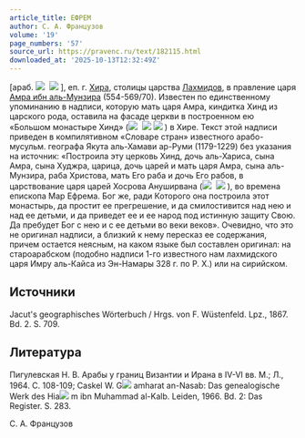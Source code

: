 ```yaml
---
article_title: ЕФРЕМ
author: С. А. Французов
volume: '19'
page_numbers: '57'
source_url: https://pravenc.ru/text/182115.html
downloaded_at: '2025-10-13T12:32:49Z'
---
```


[араб. ![](https://pravenc.ru/char/26272/xc1xcdjxafA/image.png)  ![](https://pravenc.ru/char/26272/iBxbf/image.png) ], еп. г. [Хира](https://pravenc.ru/text/Хира.html), столицы царства [Лахмидов](https://pravenc.ru/text/Лахмиды.html), в правление царя [Амра ибн аль-Мунзира](<https://pravenc.ru/text/Амра ибн аль-Мунзира.html>) (554-569/70). Известен по единственному упоминанию в надписи, которую мать царя Амра, киндитка Хинд из царского рода, оставила на фасаде церкви в построенном ею «Большом монастыре Хинд» (![](https://pravenc.ru/char/26272/jxcde/image.png)  ![](<https://pravenc.ru/char/26272/fxc4xc7 /image.png>) ![](<https://pravenc.ru/char/26272/ xd4jJxb8xbbA/image.png>) ) в Хире. Текст этой надписи приведен в компилятивном «Словаре стран» известного арабо-мусульм. географа Якута аль-Хамави ар-Руми (1179-1229) без указания на источник: «Построила эту церковь Хинд, дочь аль-Хариса, сына Амра, сына Худжра, царица, дочь царей и мать царя Амра, сына аль-Мунзира, раба Христова, мать Его раба и дочь Его рабов, в царствование царя царей Хосрова Ануширвана (![](https://pravenc.ru/char/26272/xc6Axcbjqxccxc3A/image.png)  ![](https://pravenc.ru/char/26272/xcbjna/image.png) ), во времена епископа Мар Ефрема. Бог же, ради Которого она построила этот монастырь, да простит ее прегрешение, и да смилостивится над нею и над ее детьми, и да приведет ее и ее народ под истинную защиту Свою. Да пребудет Бог с нею и с ее детьми во веки веков». Очевидно, что это не оригинал надписи, а близкий к нему пересказ ее содержания, причем остается неясным, на каком языке был составлен оригинал: на староарабском (подобно надписи 1-го известного нам лахмидского царя Имру аль-Кайса из Эн-Намары 328 г. по Р. Х.) или на сирийском.

## Источники

Jacut's geographisches Wörterbuch / Hrgs. von F. Wüstenfeld. Lpz., 1867. Bd. 2. S. 709.

## Литература

Пигулевская Н. В. Арабы у границ Византии и Ирана в IV-VI вв. М.; Л., 1964. С. 108-109; Caskel W. G![](https://pravenc.ru/char/26150/x2bx2b/image.png) amharat an-Nasab: Das genealogische Werk des Hia![](https://pravenc.ru/char/26150/x5cx5c/image.png) m ibn Muhammad al-Kalb. Leiden, 1966. Bd. 2: Das Register. S. 283.

С. А. Французов
